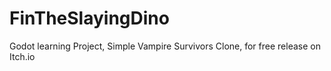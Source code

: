 # FinTheSlayingDino
Godot learning Project, Simple Vampire Survivors Clone, for free release on Itch.io
